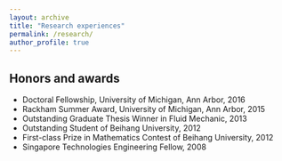 ```yaml
---
layout: archive
title: "Research experiences"
permalink: /research/
author_profile: true
---
```


## Honors and awards

* Doctoral Fellowship, University of Michigan, Ann Arbor, 2016
* Rackham Summer Award, University of Michigan, Ann Arbor, 2015
* Outstanding Graduate Thesis Winner in Fluid Mechanic, 2013
* Outstanding Student of Beihang University, 2012
* First-class Prize in Mathematics Contest of Beihang University, 2012
* Singapore Technologies Engineering Fellow, 2008

